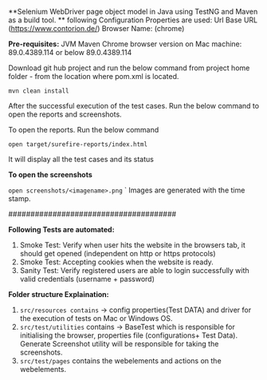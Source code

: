 **Selenium WebDriver page object model in Java using TestNG and Maven as a build tool.
**
following  Configuration Properties are used:
Url Base URL (https://www.contorion.de/)
Browser Name: (chrome)

**Pre-requisites:**
JVM
Maven
Chrome browser version on Mac machine: 89.0.4389.114  or below 89.0.4389.114 

Download git hub project and run the below command from project home folder - from the location where pom.xml is located.

`mvn clean install
`

After the successful execution of the test cases. Run the below command to open the reports and screenshots.

To open the reports. Run the below command

`open target/surefire-reports/index.html`


It will display all the test cases and its status

**To open the screenshots**

`open screenshots/<imagename>.png`
`
Images are generated with the time stamp.


######################################

**Following Tests are automated:**
1. Smoke Test: Verify when user hits the website in the browsers tab, it should get opened (independent on http or https protocols)
2. Smoke Test: Accepting cookies when the website is ready.
3. Sanity Test: Verify registered users are able to login successfully with valid credentials (username + password)


**Folder structure Explaination:**
1. `src/resources contains` -> config properties(Test DATA) and driver for the execution of tests on Mac or Windows OS.
2. `src/test/utilities` contains -> 
BaseTest which is responsible for initialising the browser, properties file (configurations+ Test Data).
Generate Screenshot utility will be responsible for taking the screenshots.
3. `src/test/pages` contains the webelements and actions on the webelements.
